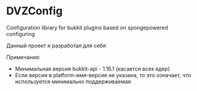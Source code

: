 # DVZConfig
Configuration library for bukkit plugins based on spongepowered configuring

Данный проект я разработал для себя

Примечания: 
- Минимальная версия bukkit-api - 1.16.1 (касается всех ядер)
- Если версия в platform-имя-версия не указана, то это означает, что используется минимально поддерживаемая
